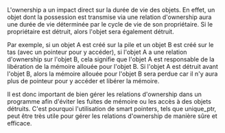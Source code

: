 L'ownership a un impact direct sur la durée de vie des objets. En effet, un objet dont la possession est transmise via une relation d'ownership aura une durée de vie déterminée par le cycle de vie de son propriétaire. Si le propriétaire est détruit, alors l'objet sera également détruit.

Par exemple, si un objet A est créé sur la pile et un objet B est créé sur le tas (avec un pointeur pour y accéder), si l'objet A a une relation d'ownership sur l'objet B, cela signifie que l'objet A est responsable de la libération de la mémoire allouée pour l'objet B. Si l'objet A est détruit avant l'objet B, alors la mémoire allouée pour l'objet B sera perdue car il n'y aura plus de pointeur pour y accéder et libérer la mémoire.

Il est donc important de bien gérer les relations d'ownership dans un programme afin d'éviter les fuites de mémoire ou les accès à des objets détruits. C'est pourquoi l'utilisation de smart pointers, tels que unique_ptr, peut être très utile pour gérer les relations d'ownership de manière sûre et efficace.